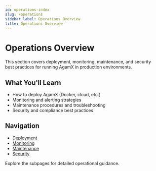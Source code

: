 ```yaml
---
id: operations-index
slug: /operations
sidebar_label: Operations Overview
title: Operations Overview
---
```


# Operations Overview

This section covers deployment, monitoring, maintenance, and security best practices for running AgamX in production environments.

## What You'll Learn
- How to deploy AgamX (Docker, cloud, etc.)
- Monitoring and alerting strategies
- Maintenance procedures and troubleshooting
- Security and compliance best practices

## Navigation
- [Deployment](deployment/index.md)
- [Monitoring](monitoring/index.md)
- [Maintenance](maintenance/index.md)
- [Security](security/index.md)

Explore the subpages for detailed operational guidance. 
